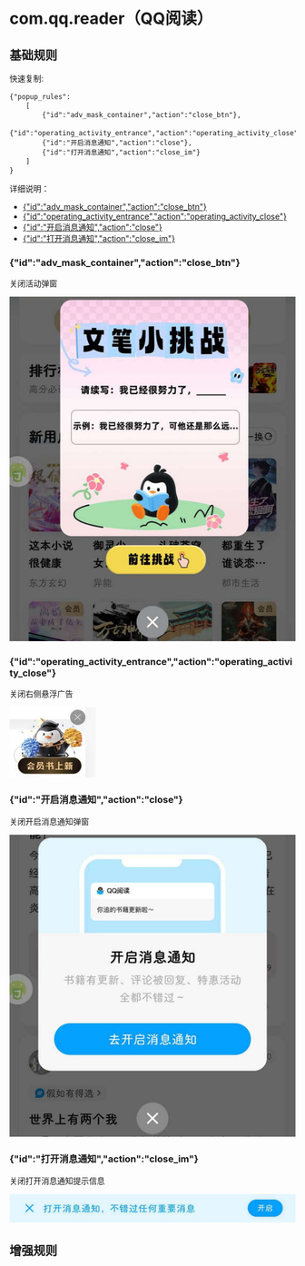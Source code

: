 # com.qq.reader（QQ阅读）

## 基础规则

快速复制:
```
{"popup_rules":
    [
        {"id":"adv_mask_container","action":"close_btn"},
        {"id":"operating_activity_entrance","action":"operating_activity_close"},
        {"id":"开启消息通知","action":"close"},
        {"id":"打开消息通知","action":"close_im"}
    ]
}
```
详细说明：
- [{"id":"adv_mask_container","action":"close_btn"}](#idadv_mask_containeractionclose_btn)
- [{"id":"operating_activity_entrance","action":"operating_activity_close"}](#idoperating_activity_entranceactionoperating_activity_close)
- [{"id":"开启消息通知","action":"close"}](#id开启消息通知actionclose)
- [{"id":"打开消息通知","action":"close_im"}](#id打开消息通知actionclose_im)

### {"id":"adv_mask_container","action":"close_btn"}
关闭活动弹窗

![](./assets/活动弹窗.jpg)

### {"id":"operating_activity_entrance","action":"operating_activity_close"}
关闭右侧悬浮广告

![](./assets/右侧悬浮广告.jpg)

### {"id":"开启消息通知","action":"close"}
关闭开启消息通知弹窗

![](./assets/开启消息通知弹窗.jpg)

### {"id":"打开消息通知","action":"close_im"}
关闭打开消息通知提示信息

![](./assets/打开消息通知提示信息.jpg)

## 增强规则
